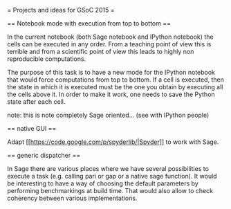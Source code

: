 = Projects and ideas for GSoC 2015 =

== Notebook mode with execution from top to bottom ==

In the current notebook (both Sage notebook and IPython notebook) the cells can be executed in any order. From a teaching point of view this is terrible and from a scientific point of view this leads to highly non reproducible computations.

The purpose of this task is to have a new mode for the IPython notebook that would force computations from top to bottom. If a cell is executed, then the state in which it is executed must be the one you obtain by executing all the cells above it. In order to make it work, one needs to save the Python state after each cell.

note: this is note completely Sage oriented... (see with IPython people)

== native GUI ==

Adapt  [[https://code.google.com/p/spyderlib/|Spyder]] to work with Sage.

== generic dispatcher ==

In Sage there are various places where we have several possibilities to execute a task (e.g. calling pari or gap or a native sage function). It would be interesting to have a way of choosing the default parameters by performing benchmarkings at build time. That would also allow to check coherency between various implementations.
